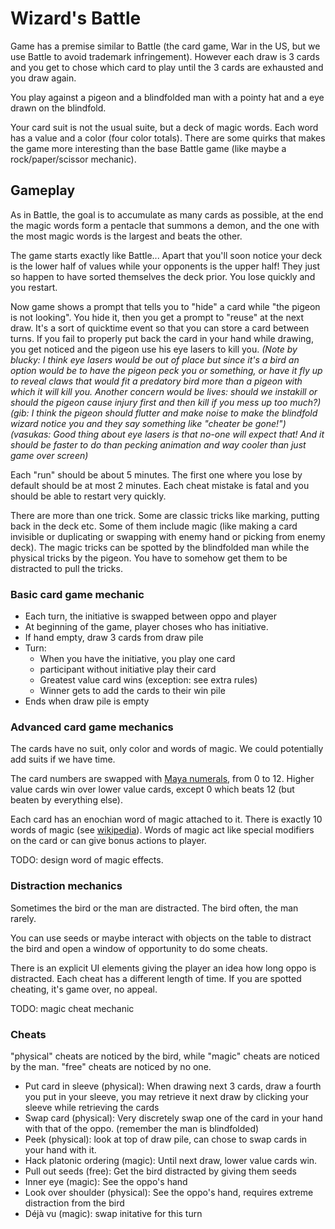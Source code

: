 # Wizard's Battle

Game has a premise similar to Battle (the card game, War in the US, but we
use Battle to avoid trademark infringement). However each draw is 3 cards and
you get to chose which card to play until the 3 cards are exhausted and you
draw again.

You play against a pigeon and a blindfolded man with a pointy hat and a eye
drawn on the blindfold.

Your card suit is not the usual suite, but a deck of magic words. Each word
has a value and a color (four color totals). There are some quirks that makes
the game more interesting than the base Battle game (like maybe a
rock/paper/scissor mechanic).

## Gameplay

As in Battle, the goal is to accumulate as many cards as possible, at the end
the magic words form a pentacle that summons a demon, and the one with the
most magic words is the largest and beats the other.

The game starts exactly like Battle... Apart that you'll soon notice your
deck is the lower half of values while your opponents is the upper half! They
just so happen to have sorted themselves the deck prior. You lose quickly and
you restart.

Now game shows a prompt that tells you to "hide" a card while "the pigeon is
not looking". You hide it, then you get a prompt to "reuse" at the next draw.
It's a sort of quicktime event so that you can store a card between turns. If
you fail to properly put back the card in your hand while drawing, you get
noticed and the pigeon use his eye lasers to kill you. *(Note by blucky: I think eye lasers would be out of place but since it's a bird an option would be to have the pigeon peck you or something, or have it fly up to reveal claws that would fit a predatory bird more than a pigeon with which it will kill you.
Another concern would be lives: should we instakill or should the pigeon cause injury first and then kill if you mess up too much?)*
*(gib: I think the pigeon should flutter and make noise to make the blindfold wizard notice you and they say something like "cheater be gone!")*
*(vasukas: Good thing about eye lasers is that no-one will expect that! And it should be faster to do than pecking animation and way cooler than just game over screen)*

Each "run" should be about 5 minutes. The first one where you lose by default should be at most 2 minutes. Each cheat mistake is fatal and you should be able to restart very quickly.

There are more than one trick. Some are classic tricks like marking, putting
back in the deck etc. Some of them include magic (like making a card
invisible or duplicating or swapping with enemy hand or picking from enemy
deck). The magic tricks can be spotted by the blindfolded man while the
physical tricks by the pigeon. You have to somehow get them to be distracted
to pull the tricks.

### Basic card game mechanic

* Each turn, the initiative is swapped between oppo and player
* At beginning of the game, player choses who has initiative.
* If hand empty, draw 3 cards from draw pile
* Turn:
    * When you have the initiative, you play one card
    * participant without initiative play their card
    * Greatest value card wins (exception: see extra rules)
    * Winner gets to add the cards to their win pile
* Ends when draw pile is empty

### Advanced card game mechanics

The cards have no suit, only color and words of magic. We could potentially add suits if we have time.

The card numbers are swapped with [Maya numerals](https://en.wikipedia.org/wiki/Maya_numerals),
from 0 to 12. Higher value cards win over lower value cards, except 0 which beats 12
(but beaten by everything else).

Each card has an enochian word of magic attached to it. There is exactly 10
words of magic (see [wikipedia](https://en.wikipedia.org/wiki/Enochian)). Words
of magic act like special modifiers on the card or can give bonus actions to player.

TODO: design word of magic effects.

### Distraction mechanics

Sometimes the bird or the man are distracted. The bird often, the man rarely.

You can use seeds or maybe interact with objects on the table to distract the bird
and open a window of opportunity to do some cheats.

There is an explicit UI elements giving the player an idea how long oppo is
distracted. Each cheat has a different length of time. If you are spotted cheating,
it's game over, no appeal.

TODO: magic cheat mechanic

### Cheats

"physical" cheats are noticed by the bird, while "magic" cheats are noticed by
the man. "free" cheats are noticed by no one.

* Put card in sleeve (physical): When drawing next 3 cards, draw a fourth you put in your sleeve,
  you may retrieve it next draw by clicking your sleeve while retrieving the cards
* Swap card (physical): Very discretely swap one of the card in your hand with that of the oppo. (remember the man is blindfolded)
* Peek (physical): look at top of draw pile, can chose to swap cards in your hand with it.
* Hack platonic ordering (magic): Until next draw, lower value cards win.
* Pull out seeds (free): Get the bird distracted by giving them seeds
* Inner eye (magic): See the oppo's hand
* Look over shoulder (physical): See the oppo's hand, requires extreme distraction from the bird
* Déjà vu (magic): swap initative for this turn

